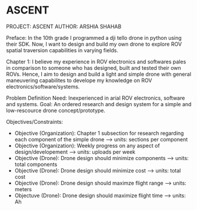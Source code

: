 # ASCENT

PROJECT: ASCENT
AUTHOR: ARSHIA SHAHAB

Preface: In the 10th grade I programmed a dji tello drone in python using their SDK. Now, I want to design and build my own drone to explore ROV spatial traversion capabilities in varying fields.

Chapter 1:
I believe my experience in ROV electronics and softwares pales in comparison to someone who has designed, built and tested their own ROVs. Hence, I aim to design and build a light and simple drone with general maneuvering capabilites to develope my knowledge on ROV electronics/software/systems.

Problem Definition
Need: Inexperienced in arial ROV electronics, software and systems.
Goal: An ordered research and design system for a simple and low-rescource drone concept/prototype.

Objectives/Constraints:
  - Objective (Organization): Chapter 1 subsection for research regarding each component of the simple drone --> units: sections per component
  - Objective (Organization): Weekly progress on any aspect of design/developement --> units: uploads per week
  - Objective (Drone): Drone design should minimize components --> units: total components
  - Objective (Drone): Drone design should minimize cost --> units: total cost
  - Objective (Drone): Drone design should maximze flight range --> units: meters
  - Objectuve (Drone): Drone design should maximize flight time --> units: Ah
